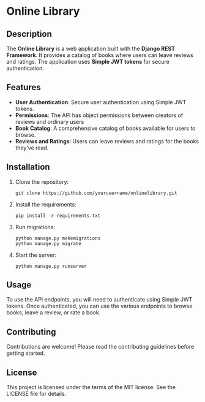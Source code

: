 # Online Library

## Description

The **Online Library** is a web application built with the **Django REST Framework**. It provides a catalog of books where users can leave reviews and ratings. The application uses **Simple JWT tokens** for secure authentication.

## Features

- **User Authentication**: Secure user authentication using Simple JWT tokens.
- **Permissions**: The API has object permissions between creators of reviews and ordinary users
- **Book Catalog**: A comprehensive catalog of books available for users to browse.
- **Reviews and Ratings**: Users can leave reviews and ratings for the books they've read.

## Installation

1. Clone the repository:
    ```
    git clone https://github.com/yourusername/onlinelibrary.git
    ```
2. Install the requirements:
    ```
    pip install -r requirements.txt
    ```
3. Run migrations:
    ```
    python manage.py makemigrations
    python manage.py migrate
    ```
4. Start the server:
    ```
    python manage.py runserver
    ```

## Usage

To use the API endpoints, you will need to authenticate using Simple JWT tokens. Once authenticated, you can use the various endpoints to browse books, leave a review, or rate a book.

## Contributing

Contributions are welcome! Please read the contributing guidelines before getting started.

## License

This project is licensed under the terms of the MIT license. See the LICENSE file for details.